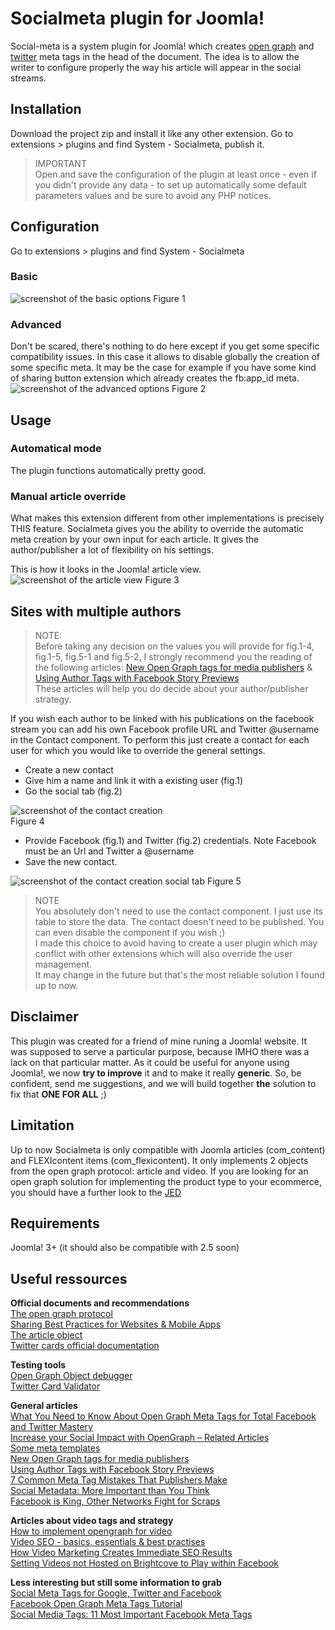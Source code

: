 # Socialmeta plugin for Joomla!
Social-meta is a system plugin for Joomla! which creates [open graph](http://og.me) and [twitter](https://dev.twitter.com/cards/overview) meta tags in the head of the document. The idea is to allow the writer to configure properly the way his article will appear in the social streams.
## Installation
Download the project zip and install it like any other extension. Go to extensions > plugins and find System - Socialmeta, publish it.

> IMPORTANT  
> Open and save the configuration of the plugin at least once - even if you didn't provide any data - to set up automatically some default parameters values and be sure to avoid any PHP notices.

## Configuration
Go to extensions > plugins and find System - Socialmeta
### Basic
![screenshot of the basic options](https://dl.dropboxusercontent.com/u/11260729/socialmeta/socialmeta-plugin-basic-conf.jpg)
Figure 1
### Advanced
Don't be scared, there's nothing to do here except if you get some specific compatibility issues. In this case it allows to disable globally the creation of some specific meta. It may be the case for example if you have some kind of sharing button extension which already creates the fb:app_id meta.
![screenshot of the advanced options](https://dl.dropboxusercontent.com/u/11260729/socialmeta/socialmeta-plugin-advanced-conf.jpg)
Figure 2
## Usage
### Automatical mode
The plugin functions automatically pretty good.
### Manual article override
What makes this extension different from other implementations is precisely THIS feature. Socialmeta gives you the ability to override the automatic meta creation by your own input for each article. It gives the author/publisher a lot of flexibility on his settings.

This is how it looks in the Joomla! article view.
![screenshot of the article view](https://dl.dropboxusercontent.com/u/11260729/socialmeta/socialmeta-article-form.jpg)
Figure 3
## Sites with multiple authors
> NOTE:  
Before taking any decision on the values you will provide for fig.1-4, fig.1-5, fig.5-1 and fig.5-2, I strongly recommend you the reading of the following articles: [New Open Graph tags for media publishers](https://developers.facebook.com/blog/post/2013/06/19/platform-updates--new-open-graph-tags-for-media-publishers-and-more/) & [Using Author Tags with Facebook Story Previews](http://www.trueanthem.com/blog/using-author-tags-with-facebook-story-previews/)    
These articles will help you do decide about your author/publisher strategy.

If you wish each author to be linked with his publications on the facebook stream you can add his own Facebook profile URL and Twitter @username in the Contact component.
To perform this just create a contact for each user for which you would like to override the general settings.  
- Create a new contact  
- Give him a name and link it with a existing user (fig.1)  
- Go the social tab (fig.2)

![screenshot of the contact creation](https://dl.dropboxusercontent.com/u/11260729/socialmeta/socialmeta-contact-form-link.jpg)  
Figure 4

- Provide Facebook (fig.1) and Twitter (fig.2) credentials. Note Facebook must be an Url and Twitter a @username
- Save the new contact.

![screenshot of the contact creation social tab](https://dl.dropboxusercontent.com/u/11260729/socialmeta/socialmeta-contact-form-social.jpg)
Figure 5

> NOTE  
> You absolutely don't need to use the contact component. I just use its table to store the data. The contact doesn't need to be published. You can even disable the component if you wish ;)  
I made this choice to avoid having to create a user plugin which may conflict with other extensions which will also override the user management.  
It may change in the future but that's the most reliable solution I found up to now.

## Disclaimer
This plugin was created for a friend of mine runing a Joomla! website. It was supposed to serve a particular purpose, because IMHO there was a lack on that particular matter. As it could be useful for anyone using Joomla!, we now **try to improve** it and to make it really **generic**. So, be confident, send me suggestions, and we will build together **the** solution to fix that **ONE FOR ALL** ;)
## Limitation
Up to now Socialmeta is only compatible with Joomla articles (com_content) and FLEXIcontent items (com_flexicontent). It only implements 2 objects from the open graph protocol: article and video.
If you are looking for an open graph solution for implementing the product type to your ecommerce, you should have a further look to the [JED](http://extensions.joomla.org)
## Requirements
Joomla! 3+ (it should also be compatible with 2.5 soon)
## Useful ressources
**Official documents and recommendations**  
[The open graph protocol](http://ogp.me/)  
[Sharing Best Practices for Websites & Mobile Apps](https://developers.facebook.com/docs/sharing/best-practices)  
[The article object](https://developers.facebook.com/docs/reference/opengraph/object-type/article/)  
[Twitter cards official documentation](https://dev.twitter.com/cards/overview)  

**Testing tools**  
[Open Graph Object debugger](https://developers.facebook.com/tools/debug/og/object/)  
[Twitter Card Validator](https://cards-dev.twitter.com/validator)  

**General articles**  
[What You Need to Know About Open Graph Meta Tags for Total Facebook and Twitter Mastery](https://blog.kissmetrics.com/open-graph-meta-tags/)  
[Increase your Social Impact with OpenGraph – Related Articles](http://wersm.com/increase-your-social-impact-with-opengraph-related-articles/)  
[Some meta templates](https://moz.com/blog/meta-data-templates-123)  
[New Open Graph tags for media publishers](https://developers.facebook.com/blog/post/2013/06/19/platform-updates--new-open-graph-tags-for-media-publishers-and-more/)  
[Using Author Tags with Facebook Story Previews](http://www.trueanthem.com/blog/using-author-tags-with-facebook-story-previews/)  
[7 Common Meta Tag Mistakes That Publishers Make](http://www.trueanthem.com/blog/7-common-meta-tag-mistakes-that-publishers-make/)  
[Social Metadata: More Important than You Think](http://www.trueanthem.com/blog/social-metadata-more-important-than-you-think/)  
[Facebook is King, Other Networks Fight for Scraps](http://blog.naytev.com/facebook-is-king/)  


**Articles about video tags and strategy**  
[How to implement opengraph for video](http://www.marketing-mojo.com/blog/how-to-implement-open-graph-tags-for-videos/)  
[Video SEO - basics, essentials & best practises](https://www.speechpad.com/video-seo)  
[How Video Marketing Creates Immediate SEO Results](https://blog.shareaholic.com/video-marketing-seo-results/)  
[Setting Videos not Hosted on Brightcove to Play within Facebook](https://support.brightcove.com/en/video-cloud/docs/setting-videos-not-hosted-brightcove-play-within-facebook)  

**Less interesting but still some information to grab**  
[Social Meta Tags for Google, Twitter and Facebook](http://www.9lessons.info/2014/01/social-meta-tags-for-google-twitter-and.html)  
[Facebook Open Graph Meta Tags Tutorial](http://qnimate.com/open-graph-protocol-in-facebook/)  
[Social Media Tags: 11 Most Important Facebook Meta Tags](http://www.saleoid.com/blog/social-media-tags-11-most-important-facebook-meta-tags/)  
